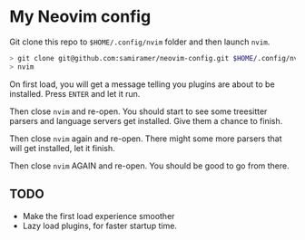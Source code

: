 # My Neovim config

Git clone this repo to `$HOME/.config/nvim` folder and then launch `nvim`.

```bash
> git clone git@github.com:samiramer/neovim-config.git $HOME/.config/nvim
> nvim
```

On first load, you will get a message telling you plugins are about to be installed.  Press `ENTER` and let it run.

Then close `nvim` and re-open.  You should start to see some treesitter parsers and language servers get installed.  Give them a chance to finish.

Then close `nvim` again and re-open.  There might some more parsers that will get installed, let it finish.

Then close `nvim` AGAIN and re-open.  You should be good to go from there.

## TODO
- Make the first load experience smoother
- Lazy load plugins, for faster startup time.

